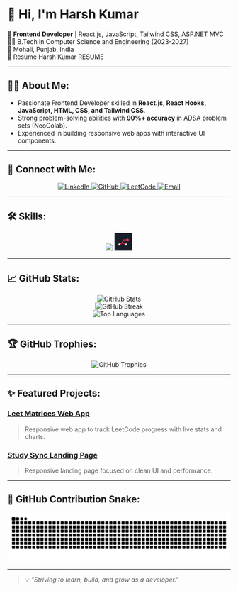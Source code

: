 # 👋 Hi, I'm Harsh Kumar

🚀 **Frontend Developer** | React.js, JavaScript, Tailwind CSS, ASP.NET MVC  
👨‍🎓 B.Tech in Computer Science and Engineering (2023-2027)  
📍 Mohali, Punjab, India <br>
📄 Resume <a href="https://drive.google.com/file/d/1UghAzYOnOOJK4pU5S7zSnDlow49OwIA3/view?usp=sharing" style="text-decoration:none;">Harsh Kumar RESUME</a>

---

## 🧑‍💻 About Me:
- Passionate Frontend Developer skilled in **React.js, React Hooks, JavaScript, HTML, CSS, and Tailwind CSS**.
- Strong problem-solving abilities with **90%+ accuracy** in ADSA problem sets (NeoColab).
- Experienced in building responsive web apps with interactive UI components.


---

## 🔗 Connect with Me:
<p align="center">
  <a href="https://linkedin.com/in/harsh-kumar-cs" target="_blank">
    <img src="https://skillicons.dev/icons?i=linkedin" alt="LinkedIn" height="40" />
  </a>
  <a href="https://github.com/Harshkumar-coders" target="_blank">
    <img src="https://skillicons.dev/icons?i=github" alt="GitHub" height="40" />
  </a>
   <a href="https://www.leetcode.com/23bcs11475cu" target="blank">
      <img src="https://raw.githubusercontent.com/rahuldkjain/github-profile-readme-generator/master/src/images/icons/Social/leet-code.svg" alt="LeetCode" height="48" width="48" />
    </a>
  <a href="mailto:harshkumar0553@gmail.com">
    <img src="https://skillicons.dev/icons?i=gmail" alt="Email" height="40" />
  </a>
</p>


---

## 🛠️ Skills:
<p align="center">
  <img src="https://skillicons.dev/icons?i=html,css,js,react,redux,tailwind,cpp,cs,mysql,git,github,visualstudio,vscode" />
  <img src="routing.png" alt="Routing" height="40" />
</p>

---

## 📈 GitHub Stats:
<p align="center">
  <img src="https://github-readme-stats.vercel.app/api?username=HarshKumar-coders&show_icons=true&theme=tokyonight" alt="GitHub Stats" />
  <br/>
  <img src="https://streak-stats.demolab.com?user=HarshKumar-coders&theme=tokyonight" alt="GitHub Streak" />
  <br/>
  <img src="https://github-readme-stats.vercel.app/api/top-langs/?username=HarshKumar-coders&layout=compact&theme=tokyonight" alt="Top Languages" />
</p>

---

## 🏆 GitHub Trophies:
<p align="center">
  <img src="https://github-profile-trophy.vercel.app/?username=Harshkumar-coders&theme=algolia&column=4" alt="GitHub Trophies" />
</p>

---

## ✨ Featured Projects:
### [Leet Matrices Web App](https://github.com/Harshkumar-coders/LeetMatricesWebApp)
> Responsive web app to track LeetCode progress with live stats and charts.

### [Study Sync Landing Page](https://github.com/Harshkumar-coders/LeetMatricesWebApp)
> Responsive landing page focused on clean UI and performance.

---

## 🐍 GitHub Contribution Snake:
<p align="center">
  <img src="https://github.com/Harshkumar-coders/Harshkumar-coders/blob/output/github-contribution-grid-snake.svg" alt="GitHub Contribution Snake" />
</p>

---

> 💡 *"Striving to learn, build, and grow as a developer."*
